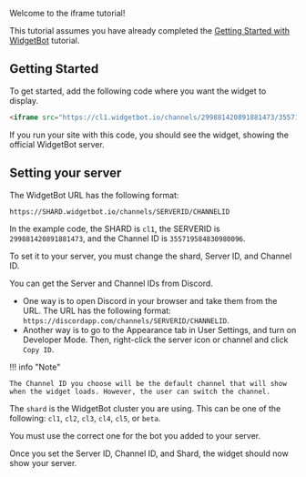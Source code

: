 Welcome to the iframe tutorial!

This tutorial assumes you have already completed the [Getting Started with WidgetBot](/tutorial) tutorial.

## Getting Started

To get started, add the following code where you want the widget to display.

```html
<iframe src="https://cl1.widgetbot.io/channels/299881420891881473/355719584830980096" height="600" width="800"></iframe>
```

If you run your site with this code, you should see the widget, showing the official WidgetBot server.

## Setting your server

The WidgetBot URL has the following format:
```
https://SHARD.widgetbot.io/channels/SERVERID/CHANNELID
```

In the example code, the SHARD is `cl1`, the SERVERID is `299881420891881473`, and the Channel ID is `355719584830980096`.

To set it to your server, you must change the shard, Server ID, and Channel ID.

You can get the Server and Channel IDs from Discord.

* One way is to open Discord in your browser and take them from the URL. The URL has the following format: `https://discordapp.com/channels/SERVERID/CHANNELID`.
* Another way is to go to the Appearance tab in User Settings, and turn on Developer Mode. Then, right-click the server icon or channel and click `Copy ID`.

!!! info "Note"

    The Channel ID you choose will be the default channel that will show when the widget loads. However, the user can switch the channel.

The `shard` is the WidgetBot cluster you are using. This can be one of the following: `cl1`, `cl2`, `cl3`, `cl4`, `cl5`, or `beta`.

You must use the correct one for the bot you added to your server.

Once you set the Server ID, Channel ID, and Shard, the widget should now show your server.
